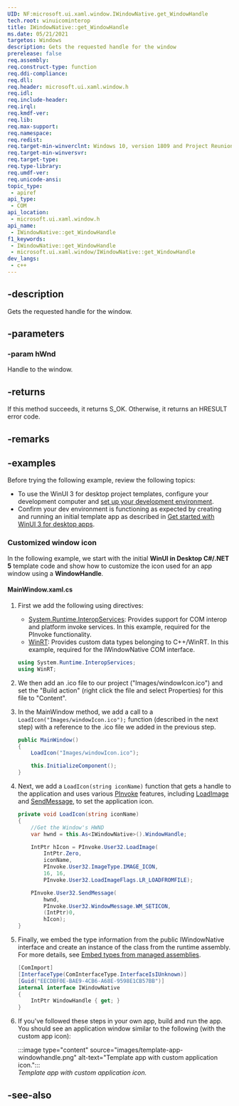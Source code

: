 ```yaml
---
UID: NF:microsoft.ui.xaml.window.IWindowNative.get_WindowHandle
tech.root: winuicominterop
title: IWindowNative::get_WindowHandle
ms.date: 05/21/2021
targetos: Windows
description: Gets the requested handle for the window
prerelease: false
req.assembly: 
req.construct-type: function
req.ddi-compliance: 
req.dll: 
req.header: microsoft.ui.xaml.window.h
req.idl: 
req.include-header: 
req.irql: 
req.kmdf-ver: 
req.lib: 
req.max-support: 
req.namespace: 
req.redist: 
req.target-min-winverclnt: Windows 10, version 1809 and Project Reunion 0.5 (and later)
req.target-min-winversvr: 
req.target-type: 
req.type-library: 
req.umdf-ver: 
req.unicode-ansi: 
topic_type:
 - apiref
api_type:
 - COM
api_location:
 - microsoft.ui.xaml.window.h
api_name:
 - IWindowNative::get_WindowHandle
f1_keywords:
 - IWindowNative::get_WindowHandle
 - microsoft.ui.xaml.window/IWindowNative::get_WindowHandle
dev_langs:
 - c++
---
```


## -description

Gets the requested handle for the window.

## -parameters

### -param hWnd

Handle to the window.

## -returns

If this method succeeds, it returns S_OK. Otherwise, it returns an HRESULT error code.

## -remarks

## -examples

Before trying the following example, review the following topics:

- To use the WinUI 3 for desktop project templates, configure your development computer and [set up your development environment](/windows/apps/project-reunion/get-started-with-project-reunion#set-up-your-development-environment).
- Confirm your dev environment is functioning as expected by creating and running an initial template app as described in [Get started with WinUI 3 for desktop apps](/windows/apps/winui/winui3/get-started-winui3-for-desktop).

### Customized window icon

In the following example, we start with the initial **WinUI in Desktop C#/.NET 5** template code and show how to customize the icon used for an app window using a **WindowHandle**.

#### MainWindow.xaml.cs

1. First we add the following using directives:

    - [System.Runtime.InteropServices](/dotnet/api/system.runtime.interopservices): Provides support for COM interop and platform invoke services. In this example, required for the PInvoke functionality.
    - [WinRT](/uwp/cpp-ref-for-winrt/winrt): Provides custom data types belonging to C++/WinRT. In this example, required for the IWindowNative COM interface.

    ```csharp
    using System.Runtime.InteropServices;
    using WinRT;
    ```

2. We then add an .ico file to our project ("Images/windowIcon.ico") and set the "Build action" (right click the file and select Properties) for this file to "Content".

3. In the MainWindow method, we add a call to a `LoadIcon("Images/windowIcon.ico");` function (described in the next step) with a reference to the .ico file we added in the previous step.

    ```csharp
    public MainWindow()
    {
        LoadIcon("Images/windowIcon.ico");
    
        this.InitializeComponent();
    }
    ```

4. Next, we add a `LoadIcon(string iconName)` function that gets a handle to the application and uses various [PInvoke](/dotnet/standard/native-interop/pinvoke) features, including [LoadImage](/windows/win32/api/winuser/nf-winuser-loadimagew) and [SendMessage](/windows/win32/api/winuser/nf-winuser-sendmessage), to set the application icon.

    ```csharp
    private void LoadIcon(string iconName)
    {
        //Get the Window's HWND
        var hwnd = this.As<IWindowNative>().WindowHandle;
    
        IntPtr hIcon = PInvoke.User32.LoadImage(
            IntPtr.Zero, 
            iconName,
            PInvoke.User32.ImageType.IMAGE_ICON, 
            16, 16, 
            PInvoke.User32.LoadImageFlags.LR_LOADFROMFILE);
    
        PInvoke.User32.SendMessage(
            hwnd, 
            PInvoke.User32.WindowMessage.WM_SETICON, 
            (IntPtr)0, 
            hIcon);
    }    
    ```

5. Finally, we embed the type information from the public IWindowNative interface and create an instance of the class from the runtime assembly. For more details, see [Embed types from managed assemblies](/dotnet/standard/assembly/embed-types-visual-studio).

    ```csharp
    [ComImport]
    [InterfaceType(ComInterfaceType.InterfaceIsIUnknown)]
    [Guid("EECDBF0E-BAE9-4CB6-A68E-9598E1CB57BB")]
    internal interface IWindowNative
    {
        IntPtr WindowHandle { get; }
    }
    ```

6. If you've followed these steps in your own app, build and run the app. You should see an application window similar to the following (with the custom app icon):

    :::image type="content" source="images/template-app-windowhandle.png" alt-text="Template app with custom application icon.":::<br/>*Template app with custom application icon.*

## -see-also
